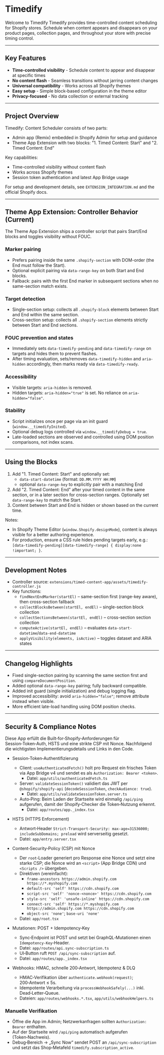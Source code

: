 # Timedify

Welcome to Timedify
Timedify provides time-controlled content scheduling for Shopify stores. Schedule when content appears and disappears on your product pages, collection pages, and throughout your store with precise timing control.

---

## Key Features

- **Time-controlled visibility** - Schedule content to appear and disappear at specific times
- **No content flash** - Seamless transitions without jarring content changes
- **Universal compatibility** - Works across all Shopify themes
- **Easy setup** - Simple block-based configuration in the theme editor
- **Privacy-focused** - No data collection or external tracking

---

## Project Overview

Timedify: Content Scheduler consists of two parts:

- Admin app (Remix) embedded in Shopify Admin for setup and guidance
- Theme App Extension with two blocks: "1. Timed Content: Start" and "2. Timed Content: End"

Key capabilities:

- Time-controlled visibility without content flash
- Works across Shopify themes
- Session token authentication and latest App Bridge usage

For setup and development details, see `EXTENSION_INTEGRATION.md` and the official Shopify docs.

---

## Theme App Extension: Controller Behavior (Current)

The Theme App Extension ships a controller script that pairs Start/End blocks and toggles visibility without FOUC.

### Marker pairing
- Prefers pairing inside the same `.shopify-section` with DOM-order (the End must follow the Start).
- Optional explicit pairing via `data-range-key` on both Start and End blocks.
- Fallback: pairs with the first End marker in subsequent sections when no same-section match exists.

### Target detection
- Single-section setup: collects all `.shopify-block` elements between Start and End within the same section.
- Cross-section setup: collects all `.shopify-section` elements strictly between Start and End sections.

### FOUC prevention and states
- Immediately sets `data-timedify-pending` and `data-timedify-range` on targets and hides them to prevent flashes.
- After timing evaluation, sets/removes `data-timedify-hidden` and `aria-hidden` accordingly, then marks ready via `data-timedify-ready`.

### Accessibility
- Visible targets: `aria-hidden` is removed.
- Hidden targets: `aria-hidden="true"` is set. No reliance on `aria-hidden="false"`.

### Stability
- Script initializes once per page via an init guard (`window.__timedifyInited`).
- Optional debug logs controlled via `window.__timedifyDebug = true`.
- Late-loaded sections are observed and controlled using DOM position comparisons, not index scans.

---

## Using the Blocks

1. Add "1. Timed Content: Start" and optionally set:
   - `data-start-datetime` (format: `DD.MM.YYYY HH:MM`)
   - optional `data-range-key` to explicitly pair with a matching End
2. Add "2. Timed Content: End" after your timed content in the same section, or in a later section for cross-section ranges. Optionally set `data-range-key` to match the Start.
3. Content between Start and End is hidden or shown based on the current time.

Notes:
- In Shopify Theme Editor (`window.Shopify.designMode`), content is always visible for a better authoring experience.
- For production, ensure a CSS rule hides pending targets early, e.g.: `[data-timedify-pending][data-timedify-range] { display:none !important; }`.

---

## Development Notes

- Controller source: `extensions/timed-content-app/assets/timedify-controller.js`
- Key functions:
  - `findNextEndMarker(startEl)` – same-section first (range-key aware), then cross-section fallback
  - `collectBlocksBetween(startEl, endEl)` – single-section block collection
  - `collectSectionsBetween(startEl, endEl)` – cross-section section collection
  - `computeActive(startEl, endEl)` – evaluates `data-start-datetime`/`data-end-datetime`
  - `applyVisibility(elements, isActive)` – toggles dataset and ARIA states

---

## Changelog Highlights

- Fixed single-section pairing by scanning the same section first and using `compareDocumentPosition`.
- Added optional `data-range-key` pairing; fully backward compatible.
- Added init guard (single initialization) and debug logging flag.
- Improved accessibility: avoid `aria-hidden="false"`; remove attribute instead when visible.
- More efficient late-load handling using DOM position checks.

---

## Security & Compliance Notes

Diese App erfüllt die Built‑for‑Shopify‑Anforderungen für Session‑Token‑Auth, HSTS und eine strikte CSP mit Nonce. Nachfolgend die wichtigsten Implementierungsdetails und Links in den Code.

- Session‑Token‑Authentifizierung
  - Client: `useAuthenticatedFetch()` holt pro Request ein frisches Token via App Bridge v4 und sendet es als `Authorization: Bearer <token>`.
    - Datei: `app/utils/authenticatedFetch.ts`
  - Server: `validateSessionToken()` validiert das JWT per `@shopify/shopify-api` (`decodeSessionToken`, `checkAudience: true`).
    - Datei: `app/utils/validateSessionToken.server.ts`
  - Auto‑Ping: Beim Laden der Startseite wird einmalig `/api/ping` aufgerufen, damit der Shopify‑Checker die Token‑Nutzung erkennt.
    - Datei: `app/routes/app._index.tsx`

- HSTS (HTTPS Enforcement)
  - Antwort‑Header `Strict-Transport-Security: max-age=31536000; includeSubDomains; preload` wird serverseitig gesetzt.
  - Datei: `app/entry.server.tsx`

- Content‑Security‑Policy (CSP) mit Nonce
  - Der `root`‑Loader generiert pro Response eine Nonce und setzt eine starke CSP; die Nonce wird an `<script>` (App Bridge CDN) und `<Scripts />` übergeben.
  - Direktiven (vereinfacht):
    - `frame-ancestors https://admin.shopify.com https://*.myshopify.com`
    - `default-src 'self' https://cdn.shopify.com`
    - `script-src 'self' 'nonce-<nonce>' https://cdn.shopify.com`
    - `style-src 'self' 'unsafe-inline' https://cdn.shopify.com`
    - `connect-src 'self' https://*.myshopify.com https://admin.shopify.com https://cdn.shopify.com`
    - `object-src 'none'`; `base-uri 'none'`
  - Datei: `app/root.tsx`

- Mutationen: POST + Idempotency‑Key
  - Sync‑Endpoint ist POST und setzt bei GraphQL‑Mutationen einen `Idempotency-Key`‑Header.
  - Datei: `app/routes/api.sync-subscription.ts`
  - UI‑Button ruft `POST /api/sync-subscription` auf.
  - Datei: `app/routes/app._index.tsx`

- Webhooks: HMAC, schnelle 200‑Antwort, Idempotenz & DLQ
  - HMAC‑Verifikation über `authenticate.webhook(request)`; 200‑Antwort ≤ 5s.
  - Idempotente Verarbeitung via `processWebhookSafely(...)` inkl. Dead‑Letter‑Queue.
  - Dateien: `app/routes/webhooks.*.tsx`, `app/utils/webhookHelpers.ts`

### Manuelle Verifikation

- Öffne die App im Admin; Netzwerkanfragen sollten `Authorization: Bearer` enthalten.
- Auf der Startseite wird `/api/ping` automatisch aufgerufen (Token‑Nachweis).
- Debug‑Bereich → „Sync Now“ sendet POST an `/api/sync-subscription` und setzt das Shop‑Metafeld `timedify.subscription_active`.

